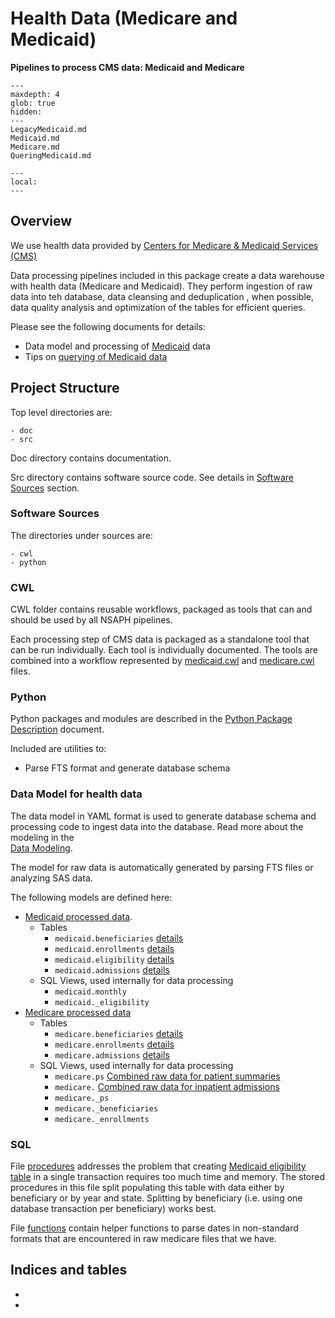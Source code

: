 # Health Data (Medicare and Medicaid) 

**Pipelines to process CMS data: Medicaid and Medicare**


```{toctree}
---
maxdepth: 4
glob: true
hidden: 
---
LegacyMedicaid.md
Medicaid.md
Medicare.md
QueringMedicaid.md
```

```{contents}
---
local:
---
```


## Overview
                                     
We use health data provided by 
[Centers for Medicare & Medicaid Services (CMS)](https://www.cms.gov/) 
          
Data processing pipelines included in this package
create a data warehouse with health data (Medicare and Medicaid).
They perform ingestion of raw data into teh database, data 
cleansing and deduplication , when possible, data quality analysis
and optimization of the tables for efficient queries.

Please see the following documents for details:

* Data model and processing of [Medicaid](Medicaid.md) data
* Tips on [querying of Medicaid data](QueringMedicaid.md)

## Project Structure

Top level directories are:

    - doc
    - src

Doc directory contains documentation.

Src directory contains software source code. 
See details in [Software Sources](#software-sources) section.

### Software Sources

The directories under sources are:

    - cwl
    - python

### CWL 

CWL folder contains reusable workflows, packaged as tools 
that can and should be used by
all NSAPH pipelines.

Each processing step of CMS data is packaged as a 
standalone tool that can be run individually. 
Each tool is individually documented.
The tools are combined into a workflow represented by
[medicaid.cwl](pipeline/medicaid.rst)
and 
[medicare.cwl](pipeline/medicare.rst) files.

### Python 
           
Python packages and modules are described in the
[Python Package Description](CMSLibrary.md) document.

Included are utilities to:

* Parse FTS format and generate database schema 

                                 
### Data Model for health data

The data model in YAML format is used to generate database schema and
processing code to ingest data into the database. Read more about
the modeling in the  
[Data Modeling](../../nsaph-core-platform/doc/Datamodels.md).

The model for raw data is automatically generated by parsing FTS
files or analyzing SAS data.

The following models are defined here:

* [Medicaid processed data](members/medicaid_yaml.md). 
    * Tables
      * `medicaid.beneficiaries` [details](Medicaid.md#beneficiaries)
      * `medicaid.enrollments` [details](Medicaid.md#enrollments)
      * `medicaid.eligibility` [details](Medicaid.md#eligibility)
      * `medicaid.admissions` [details](Medicaid.md#inpatient-admissions)
    * SQL Views, used internally for data processing
      * `medicaid.monthly`
      * `medicaid._eligibility`
* [Medicare processed data](members/medicare_yaml.md)
    * Tables
      * `medicare.beneficiaries` [details](Medicare.md#creating-beneficiaries-table)
      * `medicare.enrollments` [details](Medicare.md#creating-enrollments-table)
      * `medicare.admissions` [details](Medicare.md#creating-inpatient-admissions-table)
    * SQL Views, used internally for data processing
      * `medicare.ps` [Combined raw data for patient summaries](Medicare.md#creating-federated-patient-summary)
      * `medicare.`   [Combined raw data for inpatient admissions](Medicare.md#creating-federated-admissions-view) 
      * `medicare._ps`
      * `medicare._beneficiaries`
      * `medicare._enrollments`

### SQL

File [procedures](members/procedures.md) 
addresses the problem that creating 
[Medicaid eligibility table](Medicaid.md#eligibility)
in a single transaction requires too much time and memory.
The stored procedures in this file split populating this table
with data either by beneficiary or by year and state. Splitting by beneficiary
(i.e. using one database transaction per beneficiary) works best.

File [functions](members/functions.md) contain helper functions
to parse dates in non-standard formats that are encountered in 
raw medicare files that we have.

## Indices and tables

* [](genindex)
* [](modindex)
